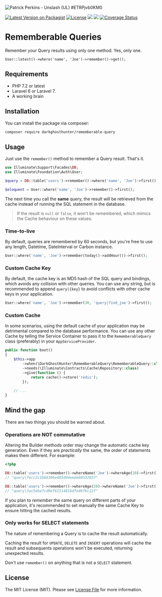 ![Patrick Perkins - Unslash (UL) #ETRPjvb0KM0](https://images.unsplash.com/photo-1503551723145-6c040742065b?ixlib=rb-1.2.1&auto=format&fit=crop&w=1350&q=80&q=80&w=1280&h=400)

[![Latest Version on Packagist](https://img.shields.io/packagist/v/darkghosthunter/rememberable-query.svg?style=flat-square)](https://packagist.org/packages/darkghosthunter/rememberable-query) [![License](https://poser.pugx.org/darkghosthunter/rememberable-query/license)](https://packagist.org/packages/darkghosthunter/rememberable-query)
![](https://img.shields.io/packagist/php-v/darkghosthunter/rememberable-query.svg)
 ![](https://github.com/DarkGhostHunter/RememberableQuery/workflows/PHP%20Composer/badge.svg)
[![Coverage Status](https://coveralls.io/repos/github/DarkGhostHunter/RememberableQuery/badge.svg?branch=master)](https://coveralls.io/github/DarkGhostHunter/RememberableQuery?branch=master)

# Rememberable Queries

Remember your Query results using only one method. Yes, only one.

    User::latest()->where('name', 'Joe')->remember()->get();

## Requirements

* PHP 7.2 or latest
* Laravel 6 or Laravel 7.
* A working brain

## Installation

You can install the package via composer:

```bash
composer require darkghosthunter/rememberable-query
```

## Usage

Just use the `remember()` method to remember a Query result. That's it.

```php
use Illuminate\Support\Facades\DB;
use Illuminate\Foundation\Auth\User;

$query = DB::table('users')->remember()->where('name', 'Joe')->first();

$eloquent = User::where('name', 'Joe')->remember()->first();
```

The next time you call the **same** query, the result will be retrieved from the cache instead of running the SQL statement in the database. 

> If the result is `null` or `false`, it won't be remembered, which mimics the Cache behaviour on these values.

### Time-to-live

By default, queries are remembered by 60 seconds, but you're free to use any length, Datetime, DateInterval or Carbon instance.

```php
User::where('name', 'Joe')->remember(today()->addHour())->first();
```

### Custom Cache Key

By default, the cache key is an MD5 hash of the SQL query and bindings, which avoids any collision with other queries. You can use any string, but is recommended to append `query|{key}` to avoid conflicts with other cache keys in your application.

```php
User::where('name', 'Joe')->remember(30, 'query|find_joe')->first();
```

### Custom Cache

In some scenarios, using the default cache of your application may be detrimental compared to the database performance. You can use any other Cache by telling the Service Container to pass it to the `RememberableQuery` class (preferably) in your `AppServiceProvider`.

```php
public function boot()
{
    $this->app
        ->when(\DarkGhostHunter\RememberableQuery\RememberableQuery::class)
        ->needs(\Illuminate\Contracts\Cache\Repository::class)
        ->give(function () {
            return cache()->store('redis');
        });
    
    // ...
}
```

## Mind the gap

There are two things you should be warned about. 

### Operations are **NOT** commutative 

Altering the Builder methods order may change the automatic cache key generation. Even if they are *practically* the same, the order of statements makes them different. For example:

```php
<?php

DB::table('users')->remember()->whereName('Joe')->whereAge(20)->first();
// "query|fecc2c1bb6396e485d94eede60532937"

DB::table('users')->remember()->whereAge(20)->whereName('Joe')->first();
// "query|3ac5eba7cd0ef6151481bdfe46f6c22f"
```

If you plan to _remember_ the same query on different parts of your application, it's recommended to set manually the same Cache Key to ensure hitting the cached results.

### Only works for SELECT statements

The nature of remembering a Query is to cache the result automatically. 

Caching the result for `UPDATE`, `DELETE` and `INSERT` operations will cache the result and subsequents operations won't be executed, returning unexpected results.

Don't use `remember()` on anything that is not a `SELECT` statement. 

## License

The MIT License (MIT). Please see [License File](LICENSE.md) for more information.
